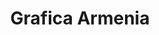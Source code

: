 ---
title: "Grafica Armenia"
url: /ciudad-autonoma-de-buenos-aires/grafica-armenia/
shop: Kopieren
---